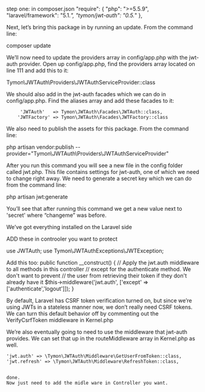 step one:
in composer.json
"require": {
       "php": ">=5.5.9",
       "laravel/framework": "5.1.*",
       "tymon/jwt-auth": "0.5.*"
   },



 Next, let’s bring this package in by running an update. From the command line:

composer update



We’ll now need to update the providers array in config/app.php with the jwt-auth provider. Open up config/app.php, find the providers array located on line 111 and add this to it:

Tymon\JWTAuth\Providers\JWTAuthServiceProvider::class



We should also add in the jwt-auth facades which we can do in config/app.php. Find the aliases array and add these facades to it:

         'JWTAuth'   => Tymon\JWTAuth\Facades\JWTAuth::class,
        'JWTFactory' => Tymon\JWTAuth\Facades\JWTFactory::class



We also need to publish the assets for this package. From the command line:

php artisan vendor:publish --provider="Tymon\JWTAuth\Providers\JWTAuthServiceProvider"




After you run this command you will see a new file in the config folder called jwt.php. This file contains settings for jwt-auth, one of which we need to change right away. We need to generate a secret key which we can do from the command line:

php artisan jwt:generate



You’ll see that after running this command we get a new value next to 'secret' where “changeme” was before.

We’ve got everything installed on the Laravel side



ADD these in controoler you want to protect

use JWTAuth;
use Tymon\JWTAuthExceptions\JWTException;

Add this too:
    public function __construct()
   {
       // Apply the jwt.auth middleware to all methods in this controller
       // except for the authenticate method. We don't want to prevent
       // the user from retrieving their token if they don't already have it
       $this->middleware('jwt.auth', ['except' => ['authenticate','logout']]);
   }

   By default, Laravel has CSRF token verification turned on, but since we’re using JWTs in a stateless manner now, we don’t really need CSRF tokens. We can turn this default behavior off by commenting out the VerifyCsrfToken middleware in Kernel.php

We’re also eventually going to need to use the middleware that jwt-auth provides. We can set that up in the routeMiddleware array in Kernel.php as well.

    'jwt.auth' => \Tymon\JWTAuth\Middleware\GetUserFromToken::class,
    'jwt.refresh' => \Tymon\JWTAuth\Middleware\RefreshToken::class,


    done.
    Now just need to add the midle ware in Controller you want.
